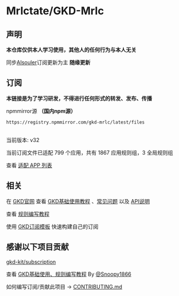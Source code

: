 # Mrlctate/GKD-Mrlc

## 声明

**本仓库仅供本人学习使用，其他人的任何行为与本人无关**

同步[AIsouler](https://github.com/AIsouler/GKD_subscription)订阅更新为主  **随缘更新**

## 订阅

**本链接是为了学习研发，不得进行任何形式的转发、发布、传播**

npmmirror源 **（国内npm源）**

```txt
https://registry.npmmirror.com/gkd-mrlc/latest/files
```
##

当前版本: v32

当前订阅文件已适配 799 个应用，共有 1867 应用规则组，3 全局规则组

查看 [适配 APP 列表](./dist/README.md)

## 相关

在 [GKD官网](https://gkd.li/) 查看 [GKD基础使用教程](https://gkd.li/guide/) 、[常见问题](https://gkd.li/guide/faq) 以及 [API说明](https://gkd.li/api/)

查看 [规则编写教程](https://github.com/Snoopy1866/blogs/blob/main/software/gkd/gkd-rule-tutorial/gkd-rule-tutorial.md) 

使用 [GKD订阅模板](https://github.com/gkd-kit/subscription-template) 快速构建自己的订阅

## 感谢以下项目贡献

[gkd-kit/subscription](https://github.com/gkd-kit/subscription)

查看 [GKD基础使用、规则编写教程](https://github.com/Snoopy1866/blogs/tree/main/software/gkd) By [@Snoopy1866](https://github.com/Snoopy1866)

如何编写订阅/贡献此项目 -> [CONTRIBUTING.md](./CONTRIBUTING.md)
